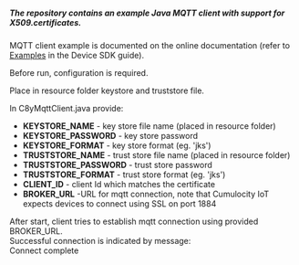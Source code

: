 ##### The repository contains an example Java MQTT client with support for X509.certificates.  
MQTT client example is documented on the online documentation (refer to [Examples](https://cumulocity.com/guides/device-sdk/mqtt-examples/#hello-mqtt-java-with-certificates) in the Device SDK guide).

Before run, configuration is required. 

Place in resource folder keystore and truststore file. 

In C8yMqttClient.java provide:


* **KEYSTORE_NAME** -  key store file name (placed in resource folder)  
* **KEYSTORE_PASSWORD** - key store password
* **KEYSTORE_FORMAT** - key store format (eg. 'jks')  
* **TRUSTSTORE_NAME** - trust store file name (placed in resource folder)  
* **TRUSTSTORE_PASSWORD** - trust store password  
* **TRUSTSTORE_FORMAT** - trust store format (eg. 'jks')  
* **CLIENT_ID** - client Id which matches the certificate  
* **BROKER_URL** -URL for mqtt connection, note that Cumulocity IoT expects devices to connect using SSL on port 1884  


After start, client tries to establish mqtt connection using provided BROKER_URL.  
Successful connection is indicated by message:  
Connect complete  
